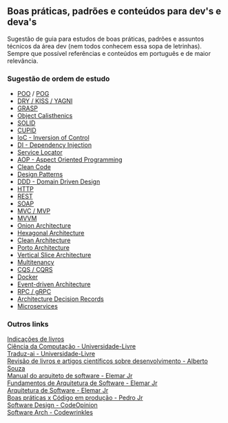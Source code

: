 ## Boas práticas, padrões e conteúdos para dev's e deva's

Sugestão de guia para estudos de boas práticas, padrões e assuntos técnicos da área dev (nem todos conhecem essa sopa de letrinhas).
Sempre que possível referências e conteúdos em português e de maior relevância.

### Sugestão de ordem de estudo

- [POO](./poo) / [POG](./pog)
- [DRY / KISS / YAGNI](./dry-kiss-yagni)
- [GRASP](./grasp)
- [Object Calisthenics](./object-calisthenics)
- [SOLID](./solid)
- [CUPID](./cupid)
- [IoC - Inversion of Control](./ioc-di-sl)
- [DI - Dependency Injection](./ioc-di-sl)
- [Service Locator](./ioc-di-sl)
- [AOP - Aspect Oriented Programming](./aop)
- [Clean Code](./clean-code)
- [Design Patterns](./design-patterns)
- [DDD - Domain Driven Design](./ddd)
- [HTTP](./http)
- [REST](./rest)
- [SOAP](./soap)
- [MVC / MVP](./mvc-mvp)
- [MVVM](./mvvm)
- [Onion Architecture](./onion-architecture)
- [Hexagonal Architecture](./hexagonal-architecture)
- [Clean Architecture](./clean-architecture)
- [Porto Architecture](./porto-architecture)
- [Vertical Slice Architecture](./vertical-slice-architecture)
- [Multitenancy](./multitenancy)
- [CQS / CQRS](./cqs-cqrs)
- [Docker](./docker)
- [Event-driven Architecture](./event-driven-architecture)
- [RPC / gRPC](./rpc-grpc)
- [Architecture Decision Records](./adr)
- [Microservices](./microservices)

### Outros links
[Indicações de livros](./books)\
[Ciência da Computação - Universidade-Livre](https://github.com/Universidade-Livre/ciencia-da-computacao)\
[Traduz-ai - Universidade-Livre](https://github.com/Universidade-Livre/traduz-ai)\
[Revisão de livros e artigos científicos sobre desenvolvimento - Alberto Souza](https://www.youtube.com/playlist?list=PLVHlvMRWE0Y7dh2L8ncst42M9YjLMfcpx)\
[Manual do arquiteto de software - Elemar Jr](https://arquiteturadesoftware.online/)\
[Fundamentos de Arquitetura de Software - Elemar Jr](https://www.youtube.com/playlist?list=PLkpjQs-GfEMPzOzinFrqfkkfZy2DpwpBh)\
[Arquitetura de Software - Elemar Jr](https://www.youtube.com/playlist?list=PLkpjQs-GfEMNcWDlIck2I5TGBSSRCK39L)\
[Boas práticas x Código em produção - Pedro Jr](https://www.youtube.com/watch?v=aVeR0YdLbok)\
[Software Design - CodeOpinion](https://www.youtube.com/playlist?list=PLThyvG1mlMznuNW2tITIGmgQqJikLBqab)\
[Software Arch - Codewrinkles](https://www.youtube.com/playlist?list=PL2E-vlKoo_v0cv8Fiv5KsLln04XOw-82Z)
